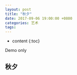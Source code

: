 ```yaml
---
layout: post
title: "秋夕"
date: 2017-09-06 19:00:00 +0800 
categories: 艺术
tags: 
---
```

* content
{:toc}

Demo only

<!-- more -->

## 秋夕

<audio src='https://res.wx.qq.com/voice/getvoice?mediaid=MjM5NjU5NDkzMl8yNjUxODI5OTk3' autoplay contorls ></audio>

<link rel='stylesheet' href='APlayer.min.css'> 
<div id='player1' class='aplayer'></div> 
<script src='APlayer.min.js'></script> 

<script type='text/javascript'>
var ap = new APlayer({ 
    element: document.getElementById('player1'), 
    narrow: false, 
    autoplay: true, 
    showlrc: false, 
    music: { 
        title: 'Preparation', 
        author: 'Hans Zimmer/Richard Harvey', 
        url: 'http://7xifn9.com1.z0.glb.clouddn.com/Preparation.mp3', 
        pic: 'http://7xifn9.com1.z0.glb.clouddn.com/Preparation.jpg' 
    } 
}); 
ap.init();</script> 